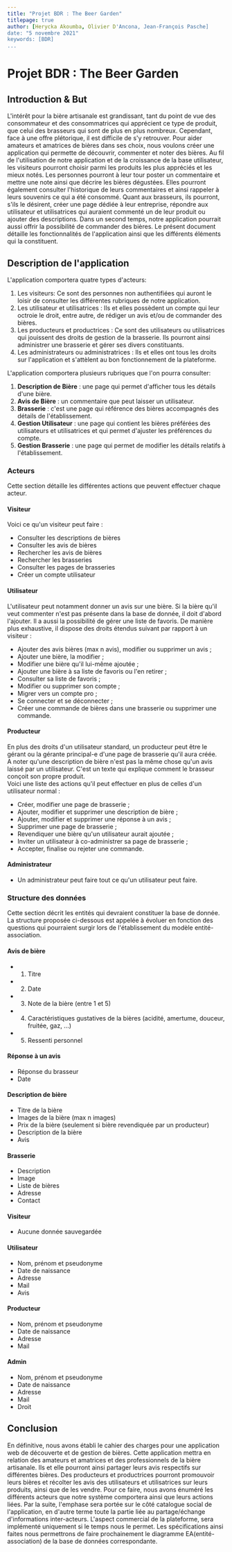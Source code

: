 ```yaml
---
title: "Projet BDR : The Beer Garden"
titlepage: true
author: [Herycka Akoumba, Olivier D'Ancona, Jean-François Pasche]
date: "5 novembre 2021"
keywords: [BDR]
...
```


# Projet BDR : The Beer Garden

## Introduction & But

L'intérêt pour la bière artisanale est grandissant, tant du point de vue des consommateur et des consommatrices qui apprécient ce type de produit, que celui des brasseurs qui sont de plus en plus nombreux. Cependant, face à une offre plétorique, il est difficile de s'y retrouver. Pour aider amateurs et amatrices de bières dans ses choix, nous voulons créer une application qui permette de découvrir, commenter et noter des bières. Au fil de l'utilisation de notre application et de la croissance de la base utilisateur, les visiteurs pourront choisir parmi les produits les plus appréciés et les mieux notés. Les personnes pourront à leur tour poster un commentaire et mettre une note ainsi que décrire les bières dégustées. Elles pourront également consulter l'historique de leurs commentaires et ainsi rappeler à leurs souvenirs ce qui a été consommé. Quant aux brasseurs, ils pourront, s'ils le désirent, créer une page dédiée à leur entreprise, répondre aux utilisateur et utilisatrices qui auraient commenté un de leur produit ou ajouter des descriptions. Dans un second temps, notre application pourrait aussi offrir la possibilité de commander des bières. Le présent document détaille les fonctionnalités de l'application ainsi que les différents éléments qui la constituent.

## Description de l'application

L'application comportera quatre types d'acteurs:

1. Les visiteurs: Ce sont des personnes non authentifiées qui auront le loisir de consulter les différentes rubriques de notre application.
2. Les utilisateur et utilisatrices : Ils et elles possèdent un compte qui leur octroie le droit, entre autre, de rédiger un avis et/ou de commander des bières.
3. Les producteurs et productrices : Ce sont des utilisateurs ou utilisatrices qui jouissent des droits de gestion de la brasserie. Ils pourront ainsi administrer une brasserie et gérer ses divers constituants.
4. Les administrateurs ou administratrices : Ils et elles ont tous les droits sur l'application et s'attèlent au bon fonctionnement de la plateforme.

L'application comportera plusieurs rubriques que l'on pourra consulter:

1. **Description de Bière** : une page qui permet d'afficher tous les détails d'une bière.
2. **Avis de Bière** : un commentaire que peut laisser un utilisateur.
3. **Brasserie** : c'est une page qui référence des bières accompagnés des détails de l'établissement.
4. **Gestion Utilisateur** : une page qui contient les bières préférées des utilisateurs et utilisatrices et qui permet d'ajuster les préférences du compte.
5. **Gestion Brasserie** : une page qui permet de modifier les détails relatifs à l'établissement.

### Acteurs

Cette section détaille les différentes actions que peuvent effectuer chaque acteur.

#### Visiteur

Voici ce qu'un visiteur peut faire :

- Consulter les descriptions de bières
- Consulter les avis de bières
- Rechercher les avis de bières
- Rechercher les brasseries
- Consulter les pages de brasseries
- Créer un compte utilisateur

#### Utilisateur

L'utilisateur peut notamment donner un avis sur une bière. Si la bière qu'il veut commenter n'est pas présente dans la base de donnée, il doit d'abord l'ajouter. Il a aussi la possibilité de gérer une liste de favoris. De manière plus exhaustive, il dispose des droits étendus suivant par rapport à un visiteur :

- Ajouter des avis bières (max n avis), modifier ou supprimer un avis ;
- Ajouter une bière, la modifier ;
- Modifier une bière qu'il lui-même ajoutée ;
- Ajouter une bière à sa liste de favoris ou l'en retirer ;
- Consulter sa liste de favoris ;
- Modifier ou supprimer son compte ;
- Migrer vers un compte pro ;
- Se connecter et se déconnecter ;
- Créer une commande de bières dans une brasserie ou supprimer une commande.

#### Producteur

En plus des droits d'un utilisateur standard, un producteur peut être le gérant ou la gérante principal-e d'une page de brasserie qu'il aura créée.  
A noter qu'une description de bière n'est pas la même chose qu'un avis laissé par un utilisateur. C'est un texte qui explique comment le brasseur conçoit son propre produit.  
Voici une liste des actions qu'il peut effectuer en plus de celles d'un utilisateur normal :

- Créer, modifier une page de brasserie ;
- Ajouter, modifier et supprimer une description de bière ;
- Ajouter, modifier et supprimer une réponse à un avis ;
- Supprimer une page de brasserie ;
- Revendiquer une bière qu'un utilisateur aurait ajoutée ;
- Inviter un utilisateur à co-administrer sa page de brasserie ;
- Accepter, finalise ou rejeter une commande.

#### Administrateur

- Un administrateur peut faire tout ce qu'un utilisateur peut faire.

### Structure des données

Cette section décrit les entités qui devraient constituer la base de donnée. La structure proposée ci-dessous est appelée à évoluer en fonction des questions qui pourraient surgir lors de l'établissement du modèle entité-association.

#### Avis de bière

- 1. Titre
- 2. Date
- 3. Note de la bière (entre 1 et 5)
- 4. Caractéristiques gustatives de la bières
     (acidité, amertume, douceur, fruitée, gaz, ...)
- 5. Ressenti personnel

#### Réponse à un avis

- Réponse du brasseur
- Date

#### Description de bière

- Titre de la bière
- Images de la bière (max n images)
- Prix de la bière (seulement si bière revendiquée par un producteur)
- Description de la bière
- Avis

#### Brasserie

- Description
- Image
- Liste de bières
- Adresse
- Contact

#### Visiteur

- Aucune donnée sauvegardée

#### Utilisateur

- Nom, prénom et pseudonyme
- Date de naissance
- Adresse
- Mail
- Avis

#### Producteur

- Nom, prénom et pseudonyme
- Date de naissance
- Adresse
- Mail

#### Admin

- Nom, prénom et pseudonyme
- Date de naissance
- Adresse
- Mail
- Droit

## Conclusion

En définitive, nous avons établi le cahier des charges pour une application web de découverte et de gestion de bières. Cette application mettra en relation des amateurs et amatrices et des professionnels de la bière artisanale. Ils et elle pourront ainsi partager leurs avis respectifs sur différentes bières. Des producteurs et productrices pourront promouvoir leurs bières et récolter les avis des utilisateurs et utilisatrices sur leurs produits, ainsi que de les vendre. Pour ce faire, nous avons énuméré les différents acteurs que notre système comportera ainsi que leurs actions liées. Par la suite, l'emphase sera portée sur le côté catalogue social de l'application, en d'autre terme toute la partie liée au partage/échange d'informations inter-acteurs. L'aspect commercial de la plateforme, sera implémenté uniquement si le temps nous le permet. Les spécifications ainsi faites nous permettrons de faire prochainement le diagramme EA(entité-association) de la base de données correspondante.
